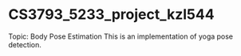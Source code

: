 # CS3793_5233_project_kzl544
Topic: Body Pose Estimation
This is an implementation of yoga pose detection.
